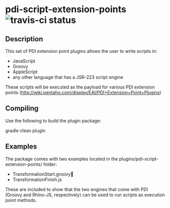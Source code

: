 pdi-script-extension-points ![travis-ci status](https://travis-ci.org/mattyb149/pdi-script-extension-points.svg?branch=master)
===========================

Description
--------------

This set of PDI extension point plugins allows the user to write scripts in:

- JavaScript
- Groovy
- AppleScript
- any other language that has a JSR-223 script engine

These scripts will be executed as the payload for various PDI extension points (http://wiki.pentaho.com/display/EAI/PDI+Extension+Point+Plugins)

Compiling
--------------

Use the following to build the plugin package:

gradle clean plugin

Examples
--------------

The package comes with two examples located in the plugins/pdi-script-extension-points/ folder:
 - TransformationStart.groovy
 - TransformationFinish.js 

These are included to show that the two engines that come with PDI (Groovy and Rhino-JS, respectively) can be used to run scripts as execution point methods.
